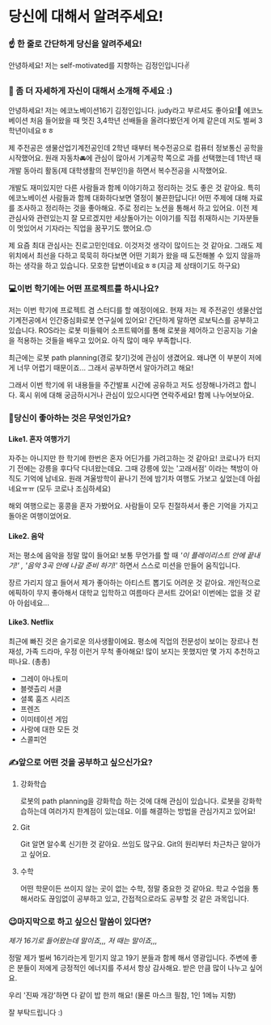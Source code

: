 # 당신에 대해서 알려주세요!

### ☝️ 한 줄로 간단하게 당신을 알려주세요!

안녕하세요! 저는 self-motivated를 지향하는 김정인입니다✌



### 🙌 좀 더 자세하게 자신이 대해서 소개해 주세요 :)

안녕하세요! 저는 에코노베이션16기 김정인입니다. judy라고 부르셔도 좋아요!🐰 에코노베이션 처음 들어왔을 때 멋진 3,4학년 선배들을 올려다봤던게 어제 같은데 저도 벌써 3학년이네요ㅎㅎ

제 주전공은 생물산업기계전공인데 2학년 때부터 복수전공으로 컴퓨터 정보통신 공학을 시작했어요. 원래 자동차🚘에 관심이 많아서 기계공학 쪽으로 과를 선택했는데 1학년 때 개발 동아리 활동(제 대학생활의 전부인!)을 하면서 복수전공을 시작했어요.

개발도 재미있지만 다른 사람들과 함께 이야기하고 정리하는 것도 좋은 것 같아요. 특히 에코노베이션 사람들과 함께 대화하다보면 열정이 불끈한답니다! 어떤 주제에 대해 자료를 조사하고 정리하는 것을 좋아해요. 주로 정리는 노션을 통해서 하고 있어요. 이전 제 관심사와 관련있는지 잘 모르겠지만 세상돌아가는 이야기를 직접 취재하시는 기자분들이 멋있어서 기자라는 직업을 꿈꾸기도 했어요.🙃

제 요즘 최대 관심사는 진로고민인데요. 이것저것 생각이 많이드는 것 같아요. 그래도 제 위치에서 최선을 다하고 묵묵히 하다보면 어떤 기회가 왔을 때 도전해볼 수 있지 않을까 하는 생각을 하고 있습니다. 모호한 답변이네요ㅎㅎ(지금 제 상태이기도 하구요)



### 💻이번 학기에는 어떤 프로젝트를 하시나요?

저는 이번 학기에 프로젝트 겸 스터디를 할 예정이에요. 현재 저는 제 주전공인 생물산업기계전공에서 인간중심화로봇 연구실에 있어요! 간단하게 말하면 로보틱스를 공부하고 있습니다. ROS라는 로봇 미들웨어 소프트웨어를 통해 로봇을 제어하고 인공지능 기술을 적용하는 것들을 배우고 있어요. 아직 많이 매우 부족합니다. 

최근에는 로봇 path planning(경로 찾기)것에 관심이 생겼어요. 왜냐면 이 부분이 저에게 너무 어렵기 때문이죠... 그래서 공부하면서 알아가려고 해요! 

그래서 이번 학기에 위 내용들을 주간발표 시간에 공유하고 저도 성장해나가려고 합니다. 혹시 위에 대해 궁금하시거나 관심이 있으시다면 연락주세요! 함께 나누어보아요.



### 💓당신이 좋아하는 것은 무엇인가요?

#### Like1. 혼자 여행가기

자주는 아니지만 한 학기에 한번은 혼자 어딘가를 가려고하는 것 같아요! 코로나가 터지기 전에는 강릉을 후다닥 다녀왔는데요. 그때 강릉에 있는 '고래서점' 이라는 책방이 아직도 기억에 남네요. 원래 겨울방학이 끝나기 전에 밤기차 여행도 가보고 싶었는데 아쉽네요ㅠㅠ (모두 코로나 조심하세요)

해외 여행으로는 홍콩을 혼자 가봤어요. 사람들이 모두 친절하셔서 좋은 기억을 가지고 돌아온 여행이었어요. 

#### Like2. 음악

저는 평소에 음악을 정말 많이 들어요! 보통 무언가를 할 때 *'이 플레이리스트 안에 끝내기!' , '음악 3곡 안에 나갈 준비 하기!'* 하면서 스스로 미션을 만들어 움직입니다.

장르 가리지 않고 들어서 제가 좋아하는 아티스트 뽑기도 어려운 것 같아요. 개인적으로 에픽하이 무지 좋아해서 대학교 입학하고 여름마다 콘서트 갔어요! 이번에는 없을 것 같아 아쉽네요... 

#### Like3. Netflix

최근에 빠진 것은 슬기로운 의사생활이에요. 평소에 직업의 전문성이 보이는 장르나 천재성, 가족 드라마, 우정 이런거 무척 좋아해요! 많이 보지는 못했지만 몇 가지 추천하고 떠나요. (총총)

- 그레이 아나토미
- 블렛츨리 서클
- 셜록 훔즈 시리즈
- 프렌즈
- 이미테이션 게임
- 사랑에 대한 모든 것
- 스콜피언



### ✍앞으로 어떤 것을 공부하고 싶으신가요?

1. 강화학습

   로봇의 path planning을 강화학습 하는 것에 대해 관심이 있습니다. 로봇을 강화학습하는데 여러가지 한계점이 있는데요. 이를 해결하는 방법을 관심가지고 있어요!

2. Git

   Git 알면  알수록 신기한 것 같아요. 쓰임도 많구요. Git의 원리부터 차근차근 알아가고 싶어요.

3. 수학

   어떤 학문이든 쓰이지 않는 곳이 없는 수학, 정말 중요한 것 같아요. 학교 수업을 통해서라도 끊임없이 공부하고 있고, 간접적으로라도 공부할 것 같은 과목입니다.



### 😉마지막으로 하고 싶으신 말씀이 있다면?

*제가 16기로 들어왔는데 말이죠,,, 저 때는 말이죠,,,*

정말 제가 벌써 16기라는게 믿기지 않고 19기 분들과 함께 해서 영광입니다. 주변에 좋은 분들이 저에게 긍정적인 에너지를 주셔서 항상 감사해요. 받은 만큼 많이 나누고 싶어요. 

우리 '진짜 개강'하면 다 같이 밥 한끼 해요! (물론 마스크 필참, 1인 1메뉴 지향) 

잘 부탁드립니다 :)

